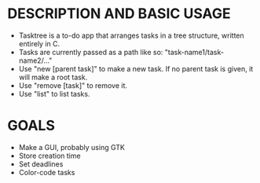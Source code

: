 # DESCRIPTION AND BASIC USAGE
* Tasktree is a to-do app that arranges tasks in a tree structure, written entirely in C.
* Tasks are currently passed as a path like so: "task-name1/task-name2/..."
* Use "new [parent task]" to make a new task. If no parent task is given, it will make a root task.
* Use "remove [task]" to remove it.
* Use "list" to list tasks.

# GOALS
* Make a GUI, probably using GTK
* Store creation time
* Set deadlines
* Color-code tasks
